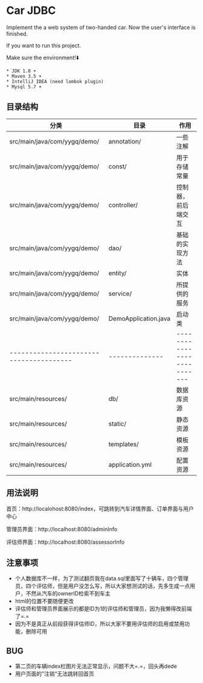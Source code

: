 # Car JDBC
Implement the a web system of two-handed car. Now the user's interface is finished.

If you want to run this project.

Make sure the environment!⬇️

	* JDK 1.8 +
	* Maven 3.5 +
	* IntelliJ IDEA (need lombok plugin)
	* Mysql 5.7 +

## 目录结构
|分类|目录|作用|
|---|---|---|
|src/main/java/com/yygq/demo/|annotation/|一些注解|
|src/main/java/com/yygq/demo/|const/|用于存储常量|
|src/main/java/com/yygq/demo/|controller/|控制器，前后端交互|
|src/main/java/com/yygq/demo/|dao/|基础的实现方法|
|src/main/java/com/yygq/demo/|entity/|实体|
|src/main/java/com/yygq/demo/|service/|所提供的服务|
|src/main/java/com/yygq/demo/|DemoApplication.java|启动类|
|---------------------------------------|--------------|---------------------------|
|src/main/resources/|db/|数据库资源|
|src/main/resources/|static/|静态资源|
|src/main/resources/|templates/|模板资源|
|src/main/resources/|application.yml|配置资源|



## 用法说明

首页：http://localohost:8080/index，可跳转到汽车详情界面、订单界面与用户中心

管理员界面：http://localhost:8080/adminInfo

评估师界面：http://localhost:8080/assessorInfo

## 注意事项

- 个人数据库不一样，为了测试翻页我在data.sql里面写了十辆车，四个管理员，四个评估师，但是用户没怎么写，所以大家想测试的话，先多生成一点用户，不然从汽车的ownerID检索不到车主
- html的位置不要随便更改
- 评估师和管理员界面展示的都是ID为1的评估师和管理员，因为我懒得改前端了=.=
- 因为不是真正从前段获得评估师ID，所以大家不要用评估师的启用或禁用功能，删除可用

## BUG

- 第二页的车辆index栏图片无法正常显示，问题不大=.=，回头再dede
- 用户页面的”注销“无法跳转回首页


